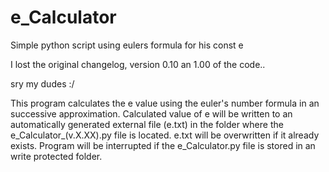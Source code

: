 # e_Calculator
Simple python script using eulers formula for his const e

I lost the original changelog, version 0.10 an 1.00 of the code..

sry my dudes :/


This program calculates the e value using the euler's number formula  in an successive approximation.
Calculated value of e will be written to an automatically generated
external file (e.txt) in the folder where the e_Calculator_(v.X.XX).py file is located.
e.txt will be overwritten if it already exists.
Program will be interrupted if the e_Calculator.py file is stored in an write protected folder.
